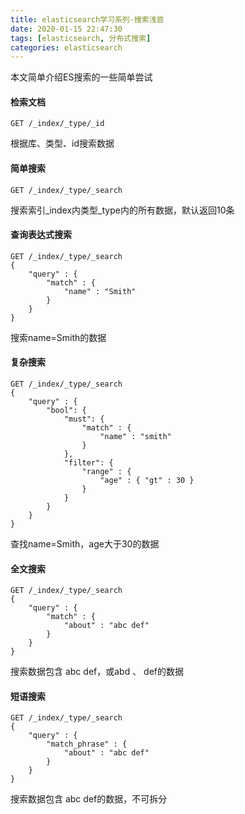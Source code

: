 ```yaml
---
title: elasticsearch学习系列-搜索浅尝
date: 2020-01-15 22:47:30
tags: [elasticsearch, 分布式搜索]
categories: elasticsearch
---
```

本文简单介绍ES搜索的一些简单尝试

#### 检索文档
```
GET /_index/_type/_id
```
根据库、类型、id搜索数据

#### 简单搜索
```
GET /_index/_type/_search
```
搜索索引_index内类型_type内的所有数据，默认返回10条

#### 查询表达式搜索
```
GET /_index/_type/_search
{
    "query" : {
        "match" : {
            "name" : "Smith"
        }
    }
}
```
搜索name=Smith的数据

#### 复杂搜索
```
GET /_index/_type/_search
{
    "query" : {
        "bool": {
            "must": {
                "match" : {
                    "name" : "smith"
                }
            },
            "filter": {
                "range" : {
                    "age" : { "gt" : 30 }
                }
            }
        }
    }
}
```
查找name=Smith，age大于30的数据

#### 全文搜索
```
GET /_index/_type/_search
{
    "query" : {
        "match" : {
            "about" : "abc def"
        }
    }
}
```
搜索数据包含 abc def，或abd 、 def的数据

#### 短语搜索
```
GET /_index/_type/_search
{
    "query" : {
        "match_phrase" : {
            "about" : "abc def"
        }
    }
}
```
搜索数据包含 abc def的数据，不可拆分
